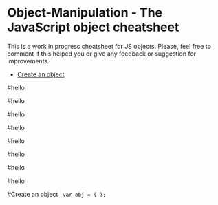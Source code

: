 # Object-Manipulation - The JavaScript object cheatsheet
This is a work in progress cheatsheet for JS objects. Please, feel free to comment if this helped you or give any feedback or suggestion for improvements.

- [Create an object](#create-an-object)



#hello

#hello




#hello






#hello





#hello




#hello





#hello





#hello






#Create an object
` var obj = { };`
